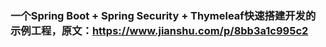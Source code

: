 ### 一个Spring Boot + Spring Security + Thymeleaf快速搭建开发的示例工程，原文：https://www.jianshu.com/p/8bb3a1c995c2
